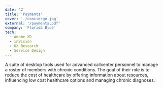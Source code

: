 ```yaml
---
date: '2'
title: 'Payments'
cover: './concierge.jpg'
external: '/payments.pdf'
company: 'Florida Blue'
tech:
  - Adobe XD
  - inVision
  - UX Research
  - Service Design
---
```


A suite of desktop tools used for advanced callcenter personnel to manage a roster of members with chronic conditions. The goal of their role is to reduce the cost of healthcare by offering information about resources, influencing low cost healthcare options and managing chronic diagnoses.
